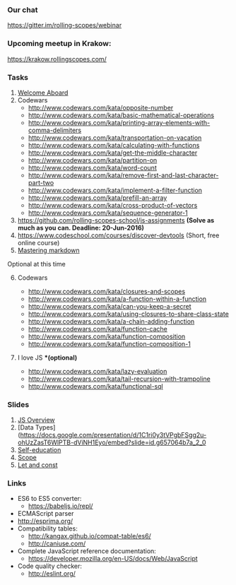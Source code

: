 ### Our chat
https://gitter.im/rolling-scopes/webinar

### Upcoming meetup in Krakow:
https://krakow.rollingscopes.com/

### Tasks
1. [Welcome Aboard](https://github.com/rolling-scopes-school/tasks/blob/webinar/tasks/welcome-aboard.md)
2. Codewars
     - http://www.codewars.com/kata/opposite-number
     - http://www.codewars.com/kata/basic-mathematical-operations
     - http://www.codewars.com/kata/printing-array-elements-with-comma-delimiters
     - http://www.codewars.com/kata/transportation-on-vacation
     - http://www.codewars.com/kata/calculating-with-functions
     - http://www.codewars.com/kata/get-the-middle-character
     - http://www.codewars.com/kata/partition-on
     - http://www.codewars.com/kata/word-count
     - http://www.codewars.com/kata/remove-first-and-last-character-part-two
     - http://www.codewars.com/kata/implement-a-filter-function
     - http://www.codewars.com/kata/prefill-an-array
     - http://www.codewars.com/kata/cross-product-of-vectors
     - http://www.codewars.com/kata/sequence-generator-1
3. https://github.com/rolling-scopes-school/js-assignments __(Solve as much as you can. Deadline: 20-Jun-2016)__
4. https://www.codeschool.com/courses/discover-devtools (Short, free online course)
5. [Mastering markdown](https://guides.github.com/features/mastering-markdown/)

Optional at this time 

6. Codewars 
     - http://www.codewars.com/kata/closures-and-scopes
     - http://www.codewars.com/kata/a-function-within-a-function
     - http://www.codewars.com/kata/can-you-keep-a-secret
     - http://www.codewars.com/kata/using-closures-to-share-class-state
     - http://www.codewars.com/kata/a-chain-adding-function
     - http://www.codewars.com/kata/function-cache
     - http://www.codewars.com/kata/function-composition
     - http://www.codewars.com/kata/function-composition-1

7. I love JS __*(optional)__
     - http://www.codewars.com/kata/lazy-evaluation
     - http://www.codewars.com/kata/tail-recursion-with-trampoline
     - http://www.codewars.com/kata/functional-sql

### Slides
1. [JS Overview](http://dzmitry-varabei.github.io/front-end-course/lecture-1-history/#/)
2. [Data Types](https://docs.google.com/presentation/d/1C1ri0y3tVPgbFSgg2u-ohUzZasT6WlPTB-dViNH1Eyo/embed?slide=id.g657064b7a_2_0
3. [Self-education](http://dzmitry-varabei.github.io/front-end-course/self-education.pptx)
3. [Scope](http://dzmitry-varabei.github.io/front-end-course/lecture-3-recap-scope/scope.pptx)
4. [Let and const](http://dzmitry-varabei.github.io/front-end-course/lecture-5-func/let-and-const.html#/)

### Links
- ES6 to ES5 converter:
  - https://babeljs.io/repl/
-  ECMAScript parser
  -  http://esprima.org/
- Compatibility tables:
  - http://kangax.github.io/compat-table/es6/
  - http://caniuse.com/
- Complete JavaScript reference documentation:
  - https://developer.mozilla.org/en-US/docs/Web/JavaScript
- Code quality checker:
  - http://eslint.org/

